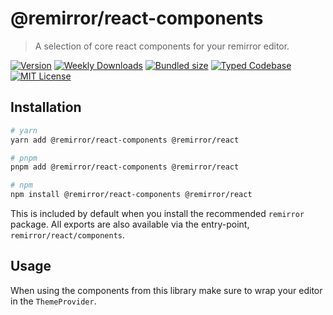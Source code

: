 # @remirror/react-components

> A selection of core react components for your remirror editor.

[![Version][version]][npm] [![Weekly Downloads][downloads-badge]][npm] [![Bundled size][size-badge]][size] [![Typed Codebase][typescript]](#) [![MIT License][license]](#)

[version]: https://flat.badgen.net/npm/v/@remirror/react-components/next
[npm]: https://npmjs.com/package/@remirror/react-components/v/next
[license]: https://flat.badgen.net/badge/license/MIT/purple
[size]: https://bundlephobia.com/result?p=@remirror/react-components
[size-badge]: https://flat.badgen.net/bundlephobia/minzip/@remirror/react-components
[typescript]: https://flat.badgen.net/badge/icon/TypeScript?icon=typescript&label
[downloads-badge]: https://badgen.net/npm/dw/@remirror/react-components/red?icon=npm

## Installation

```bash
# yarn
yarn add @remirror/react-components @remirror/react

# pnpm
pnpm add @remirror/react-components @remirror/react

# npm
npm install @remirror/react-components @remirror/react
```

This is included by default when you install the recommended `remirror` package. All exports are also available via the entry-point, `remirror/react/components`.

## Usage

When using the components from this library make sure to wrap your editor in the `ThemeProvider`.
